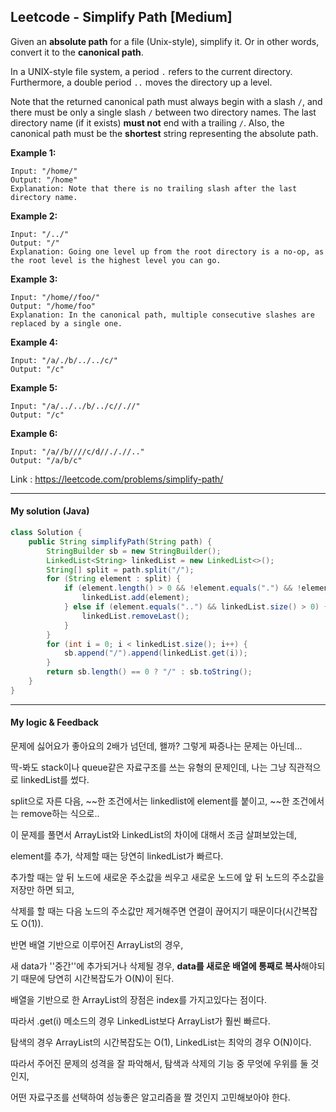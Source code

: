 ## Leetcode - Simplify Path [Medium]

Given an **absolute path** for a file (Unix-style), simplify it. Or in other words, convert it to the **canonical path**.

In a UNIX-style file system, a period `.` refers to the current directory. Furthermore, a double period `..` moves the directory up a level.

Note that the returned canonical path must always begin with a slash `/`, and there must be only a single slash `/` between two directory names. The last directory name (if it exists) **must not** end with a trailing `/`. Also, the canonical path must be the **shortest** string representing the absolute path.

 

**Example 1:**

```
Input: "/home/"
Output: "/home"
Explanation: Note that there is no trailing slash after the last directory name.
```

**Example 2:**

```
Input: "/../"
Output: "/"
Explanation: Going one level up from the root directory is a no-op, as the root level is the highest level you can go.
```

**Example 3:**

```
Input: "/home//foo/"
Output: "/home/foo"
Explanation: In the canonical path, multiple consecutive slashes are replaced by a single one.
```

**Example 4:**

```
Input: "/a/./b/../../c/"
Output: "/c"
```

**Example 5:**

```
Input: "/a/../../b/../c//.//"
Output: "/c"
```

**Example 6:**

```
Input: "/a//b////c/d//././/.."
Output: "/a/b/c"
```

Link : https://leetcode.com/problems/simplify-path/

---



#### My solution (Java)

```java
class Solution {
    public String simplifyPath(String path) {
        StringBuilder sb = new StringBuilder();
        LinkedList<String> linkedList = new LinkedList<>();
        String[] split = path.split("/");
        for (String element : split) {
            if (element.length() > 0 && !element.equals(".") && !element.equals("..")) {
                linkedList.add(element);
            } else if (element.equals("..") && linkedList.size() > 0) {
                linkedList.removeLast();
            }
        }
        for (int i = 0; i < linkedList.size(); i++) {
            sb.append("/").append(linkedList.get(i));
        }
        return sb.length() == 0 ? "/" : sb.toString();
    }
}

```

---



#### My logic & Feedback

문제에 싫어요가 좋아요의 2배가 넘던데, 왤까? 그렇게 짜증나는 문제는 아닌데...

딱-봐도 stack이나 queue같은 자료구조를 쓰는 유형의 문제인데, 나는 그냥 직관적으로 linkedList를 썼다.

split으로 자른 다음, ~~한 조건에서는 linkedlist에 element를 붙이고, ~~한 조건에서는 remove하는 식으로..

이 문제를 풀면서 ArrayList와 LinkedList의 차이에 대해서 조금 살펴보았는데,

element를 추가, 삭제할 때는 당연히 linkedList가 빠르다. 

추가할 때는 앞 뒤 노드에 새로운 주소값을 씌우고 새로운 노드에 앞 뒤 노드의 주소값을 저장만 하면 되고,

삭제를 할 때는 다음 노드의 주소값만 제거해주면 연결이 끊어지기 때문이다(시간복잡도 O(1)).

반면 배열 기반으로 이루어진 ArrayList의 경우,

새 data가 ''중간''에 추가되거나 삭제될 경우, **data를 새로운 배열에 통째로 복사**해야되기 때문에 당연히 시간복잡도가 O(N)이 된다.

배열을 기반으로 한 ArrayList의 장점은 index를 가지고있다는 점이다. 

따라서 .get(i) 메소드의 경우 LinkedList보다 ArrayList가 훨씬 빠르다.

탐색의 경우 ArrayList의 시간복잡도는 O(1), LinkedList는 최악의 경우 O(N)이다.

따라서 주어진 문제의 성격을 잘 파악해서, 탐색과 삭제의 기능 중 무엇에 우위를 둘 것인지,

어떤 자료구조를 선택하여 성능좋은 알고리즘을 짤 것인지 고민해보아야 한다.